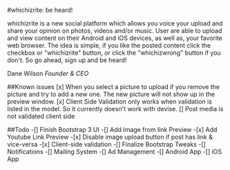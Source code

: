 #whichizrite: be heard!

whichizrite is a new social platform which allows you voice your upload and share your opinion on photos, videos and/or music. User are able to upload and view content on their Android and iOS devices, as well as, your favorite web browser. The idea is simple, if you like the posted content click the checkbox or "whichizrite" button, or click the "whichizwrong" button if you don't. So go ahead, sign up and be heard!

Dane Wilson
*Founder & CEO*

##Known issues
[x] When you select a picture to upload if you remove the picture and try to add a new one. The new picture will not show up in the preview window.
[x] Client Side Validation only works when validation is listed in the model. So it currently doesn't work with devise.
[] Post media is not validated client side

##Todo
-[] Finish Bootstrap 3 UI
	-[] Add Image from link Preview
	-[x] Add Youtube Link Preview
	-[x] Disable image upload button if post has link & vice-versa
	-[x] Client-side validation
	-[] Finalize Bootstrap Tweaks
-[] Notifications
-[] Mailing System
-[] Ad Management
-[] Android App
-[] iOS App